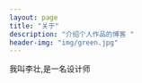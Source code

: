 ```yaml
---
layout: page
title: "关于"
description: "介绍个人作品的博客 " 
header-img: "img/green.jpg"
---
```


我叫李壮,是一名设计师





